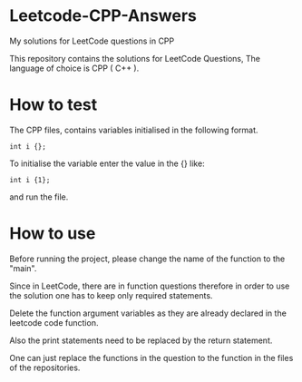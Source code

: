 # Leetcode-CPP-Answers
My solutions for LeetCode questions in CPP

This repository contains the solutions for LeetCode Questions, The language of choice is CPP ( C++ ).

# How to test
The CPP files, contains variables initialised in the following format.
 
    int i {};

To initialise the variable enter the value in the {} like:

    int i {1};

and run the file.


# How to use
Before running the project, please change the name of the function to the "main".

Since in LeetCode, there are in function questions therefore in order to use the solution one has to keep only required statements.

Delete the function argument variables as they are already declared in the leetcode code function.

Also the print statements need to be replaced by the return statement.

One can just replace the functions in the question to the function in the files of the repositories.

